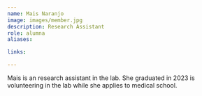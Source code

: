```yaml
---
name: Mais Naranjo
image: images/member.jpg
description: Research Assistant
role: alumna
aliases:

links:

---
```


Mais is an research assistant in the lab. She graduated in 2023 is volunteering in the lab while she applies to medical school.
